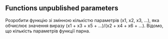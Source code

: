 ## Functions unpublished parameters

Розробити функцію зі змінною кількістю параметрів (x1, x2, x3, …), 
яка обчислює значення виразу (x1 + x3 + x5 + …)/(x2 + x4 + x6 + …). 
Відомо, що кількість параметрів функції парна.